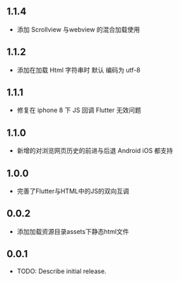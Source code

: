 
## 1.1.4

 * 添加 Scrollview 与webview 的混合加载使用

## 1.1.2

 * 添加在加载 Html 字符串时 默认 编码为  utf-8 

## 1.1.1

* 修复在 iphone 8 下  JS 回调 Flutter 无效问题

## 1.1.0 

* 新增的对浏览网页历史的前进与后退  Android iOS 都支持

## 1.0.0 

* 完善了Flutter与HTML中的JS的双向互调

## 0.0.2

* 添加加载资源目录assets下静态html文件

## 0.0.1

* TODO: Describe initial release.
